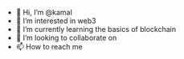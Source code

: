 - 👋 Hi, I’m @kamal
- 👀 I’m interested in web3
- 🌱 I’m currently learning the basics of blockchain 
- 💞️ I’m looking to collaborate on 
- 📫 How to reach me

<!---
kamalshbib/kamalshbib is a ✨ special ✨ repository because its `README.md` (this file) appears on your GitHub profile.
You can click the Preview link to take a look at your changes.
--->
